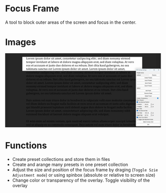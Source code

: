 # Focus Frame

A tool to block outer areas of the screen and focus in the center.

# Images
![Intro image](./assets/intro-image.png)

# Functions
- Create preset collections and store them in files
- Create and arange many presets in one preset collection
- Adjust the size and position of the focus frame by draging (`Toggle Szie Adjustment mode`) or using spinbox (absolute or relative to screen size)
- Change color or transparency of the overlay. Toggle visibility of the overlay